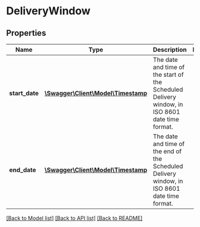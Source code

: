 # DeliveryWindow

## Properties
Name | Type | Description | Notes
------------ | ------------- | ------------- | -------------
**start_date** | [**\Swagger\Client\Model\Timestamp**](Timestamp.md) | The date and time of the start of the Scheduled Delivery window, in ISO 8601 date time format. | 
**end_date** | [**\Swagger\Client\Model\Timestamp**](Timestamp.md) | The date and time of the end of the Scheduled Delivery window, in ISO 8601 date time format. | 

[[Back to Model list]](../README.md#documentation-for-models) [[Back to API list]](../README.md#documentation-for-api-endpoints) [[Back to README]](../README.md)


